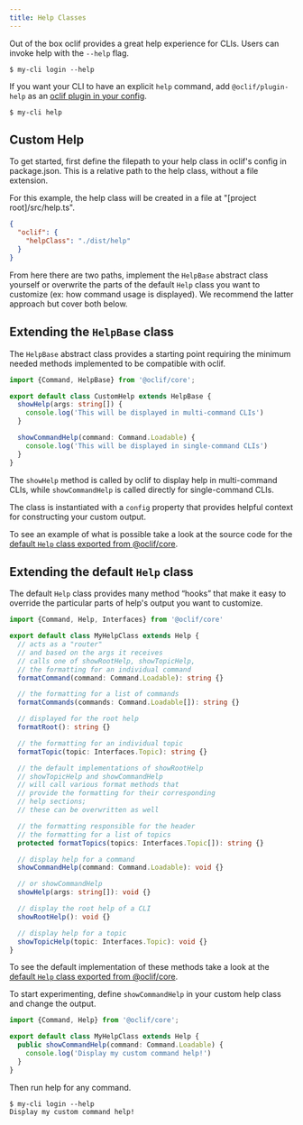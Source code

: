 ```yaml
---
title: Help Classes
---
```


Out of the box oclif provides a great help experience for CLIs. Users can invoke help with the `--help` flag.

```
$ my-cli login --help
```

If you want your CLI to have an explicit `help` command, add `@oclif/plugin-help` as an [oclif plugin in your config](./plugins.md).

```
$ my-cli help
```

## Custom Help

To get started, first define the filepath to your help class in oclif's config in package.json. This is a relative path to the help class, without a file extension.

For this example, the help class will be created in a file at "[project root]/src/help.ts".

```json
{
  "oclif": {
    "helpClass": "./dist/help"
  }
}
```

From here there are two paths, implement the `HelpBase` abstract class yourself or overwrite the parts of the default `Help` class you want to customize (ex: how command usage is displayed). We recommend the latter approach but cover both below.


## Extending the `HelpBase` class

The `HelpBase` abstract class provides a starting point requiring the minimum needed methods implemented to be compatible with oclif.

```TypeScript
import {Command, HelpBase} from '@oclif/core';

export default class CustomHelp extends HelpBase {
  showHelp(args: string[]) {
    console.log('This will be displayed in multi-command CLIs')
  }

  showCommandHelp(command: Command.Loadable) {
    console.log('This will be displayed in single-command CLIs')
  }
}
```

The `showHelp` method is called by oclif to display help in multi-command CLIs, while `showCommandHelp` is called directly for single-command CLIs.

The class is instantiated with a `config` property that provides helpful context for constructing your custom output.

To see an example of what is possible take a look at the source code for the [default `Help` class exported from @oclif/core](https://github.com/oclif/core/blob/main/src/help/index.ts).


## Extending the default `Help` class

The default `Help` class provides many method “hooks” that make it easy to override the particular parts of help's output you want to customize.

```TypeScript
import {Command, Help, Interfaces} from '@oclif/core'

export default class MyHelpClass extends Help {
  // acts as a "router"
  // and based on the args it receives
  // calls one of showRootHelp, showTopicHelp,
  // the formatting for an individual command
  formatCommand(command: Command.Loadable): string {}

  // the formatting for a list of commands
  formatCommands(commands: Command.Loadable[]): string {}

  // displayed for the root help
  formatRoot(): string {}

  // the formatting for an individual topic
  formatTopic(topic: Interfaces.Topic): string {}

  // the default implementations of showRootHelp
  // showTopicHelp and showCommandHelp
  // will call various format methods that
  // provide the formatting for their corresponding
  // help sections;
  // these can be overwritten as well

  // the formatting responsible for the header
  // the formatting for a list of topics
  protected formatTopics(topics: Interfaces.Topic[]): string {}

  // display help for a command
  showCommandHelp(command: Command.Loadable): void {}

  // or showCommandHelp
  showHelp(args: string[]): void {}

  // display the root help of a CLI
  showRootHelp(): void {}

  // display help for a topic
  showTopicHelp(topic: Interfaces.Topic): void {}
}

```

To see the default implementation of these methods take a look at the [default `Help` class exported from @oclif/core](https://github.com/oclif/core/blob/main/src/help/index.ts).

To start experimenting, define `showCommandHelp` in your custom help class and change the output.


```TypeScript
import {Command, Help} from '@oclif/core';

export default class MyHelpClass extends Help {
  public showCommandHelp(command: Command.Loadable) {
    console.log('Display my custom command help!')
  }
}
```

Then run help for any command.

```
$ my-cli login --help
Display my custom command help!
```
